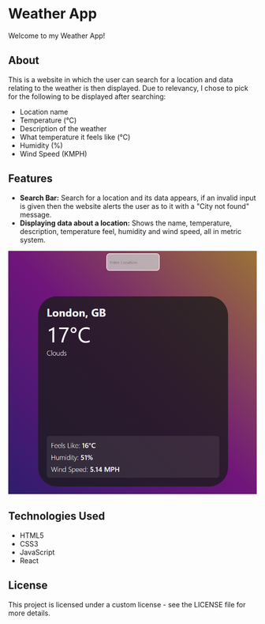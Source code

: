 # Weather App

Welcome to my Weather App!

## About
This is a website in which the user can search for a location and data relating to the weather is then displayed. Due to relevancy, I chose to pick for the following to be displayed after searching:
- Location name
- Temperature (°C)
- Description of the weather
- What temperature it feels like (°C)
- Humidity (%)
- Wind Speed (KMPH)

## Features
- **Search Bar:** Search for a location and its data appears, if an invalid input is given then the website alerts the user as to it with a "City not found" message.
- **Displaying data about a location:** Shows the name, temperature, description, temperature feel, humidity and wind speed, all in metric system.

<p align="center">
  <img src="./screenshot.png" alt="Photo of Website" width="700" />
</p>

## Technologies Used
- HTML5
- CSS3
- JavaScript
- React

## License
This project is licensed under a custom license - see the LICENSE file for more details.
